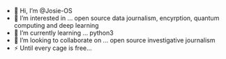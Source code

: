 - 👋 Hi, I’m @Josie-OS
- 👀 I’m interested in ... open source data journalism, encyrption, quantum computing and deep learning
- 🌱 I’m currently learning ... python3
- 💞️ I’m looking to collaborate on ... open source investigative journalism
- ⚡ Until every cage is free...

<!---
Josie-OS/Josie-OS is a ✨ special ✨ repository because its `README.md` (this file) appears on your GitHub profile.
You can click the Preview link to take a look at your changes.
--->
